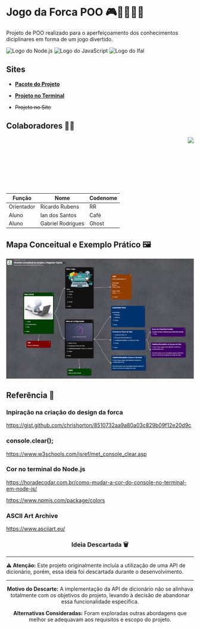 # Jogo da Forca POO 🎮🧑🏻‍💻✨

Projeto de POO realizado para o aperfeiçoamento dos conhecimentos diciplinares em forma de um jogo divertido.

![Logo do Node.js](https://img.shields.io/badge/Node.js-2B8244?style=for-the-badge&logo=node.js&logoColor=white)
![Logo do JavaScript](https://img.shields.io/badge/JavaScript-323330?style=for-the-badge&logo=javascript&logoColor=F7DF1E)
<img src="https://www2.ifal.edu.br/acesso-a-sistemas/logo2.png/@@images/image.png" alt="Logo do Ifal" style="width:auto; height:28px;"/>



## Sites

- [**Pacote do Projeto**](https://github.com/IanSantosOS/hangman-package-poo)

- [**Projeto no Terminal**](https://github.com/IanSantosOS/hangman-terminal)

- ~~Projeto no Site~~



## Colaboradores 🤝🏽

<img align="right" height="150px" src="https://media4.giphy.com/media/v1.Y2lk PTc5MGI3NjExd2VycTI3dzRyOWgxd2FvdzRlaHZyb2tpemU1ZHZnaDd0NWdscTBzNyZlcD12MV9pbnRlcm5hbF9naWZfYnlfaWQmY3Q9cw/utfeiHQ7CcpyRtXla6/giphy.gif">

| Função | Nome | Codenome |
|--------|------|----------|
| Orientador | Ricardo Rubens | RR |
| Aluno | Ian dos Santos | Café |
| Aluno | Gabriel Rodrigues | Ghost |



## Mapa Conceitual e Exemplo Prático 🖼️

![Mapa conceitual do Projeto](./mapa-conceitual.png)



## Referência 📌

### Inpiração na criação do design da forca

https://gist.github.com/chrishorton/8510732aa9a80a03c829b09f12e20d9c

### console.clear();

https://www.w3schools.com/jsref/met_console_clear.asp

### Cor no terminal do Node.js

https://horadecodar.com.br/como-mudar-a-cor-do-console-no-terminal-em-node-js/

https://www.npmjs.com/package/colors

### ASCII Art Archive
https://www.asciiart.eu/



<div align="center">

### Ideia Descartada 🗑️

</div>

---

**⚠ Atenção:** Este projeto originalmente incluía a utilização de uma API de dicionário, porém, essa ideia foi descartada durante o desenvolvimento.

---

<div align="center">

**Motivo do Descarte:**
A implementação da API de dicionário não se alinhava totalmente com os objetivos do projeto, levando à decisão de abandonar essa funcionalidade específica.

**Alternativas Consideradas:**
Foram exploradas outras abordagens que melhor se adequavam aos requisitos e escopo do projeto.

</div>